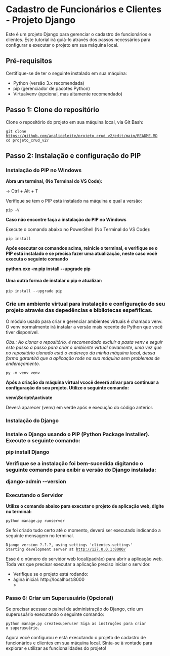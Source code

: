 <h1> Cadastro de Funcionários e Clientes - Projeto Django </h1>

Este é um projeto Django para gerenciar o cadastro de funcionários e clientes. Este tutorial irá guiá-lo através dos
passos necessários para configurar e executar o projeto em sua máquina local.

<h2> Pré-requisitos </h2>

Certifique-se de ter o seguinte instalado em sua máquina:

<ul>
    <li>
        Python (versão 3.x recomendada)
    </li>
    <li>
        pip (gerenciador de pacotes Python)
    </li>
    <li>
        Virtualvenv (opcional, mas altamente recomendado)
    </li>
</ul>

<h2> Passo 1: Clone do repositório </h2>

Clone o repositório do projeto em sua máquina local, via Git Bash:


<code>git clone https://github.com/analiceleite/projeto_crud_v2/edit/main/README.MD
cd projeto_crud_v2/ </code>


<h2>Passo 2: Instalação e configuração do PIP </h2>


<h3> Instalação do PIP no Windows </h3>

<strong>Abra um terminal, (No Terminal do VS Code): </strong>

-> Ctrl + Alt + T

Verifique se tem o PIP está instalado na máquina e qual a versão:

<code>pip -V</code>

<strong>Caso não encontre faça a instalação do PIP no Windows</strong>

Execute o comando abaixo no PowerShell (No Terminal do VS Code):

<code>pip install</code>

<strong>Após executar os comandos acima, reinicie o terminal, e verifique se o PIP está instalado e se precisa fazer uma
    atualização, neste caso você executa o seguinte comando</strong>

<strong>python.exe -m pip install --upgrade pip</strong>

<h4>Uma outra forma de instalar o pip e atualizar:</h4>

<code>pip install --upgrade pip</code>

<h3>Crie um ambiente virtual para instalação e configuração do seu projeto através das depedências e bibliotecas
    espefíficas.</h3>

O módulo usado para criar e gerenciar ambientes virtuais é chamado venv. O venv normalmente irá instalar a versão mais
recente de Python que você tiver disponível.

<i> Obs.: Ao clonar o repositório, é recomendado excluir a pasta venv e seguir este passo a passo para criar o ambiente
    virtual novamente, uma vez que no repositório clonado está o endereço da minha máquina local, dessa forma garantirá
    que a aplicação rode na sua máquina sem problemas de endereçamento. </i>

<code>py -m venv venv</code>

<strong>Após a criação da máquina virtual vcocê deverá ativar para continuar a configuração do seu projeto. Utilize o
    seguinte comando:</strong>

<strong>venv\Scripts\activate</strong>

Deverá aparecer (venv) em verde após e execução do código anterior.

<h3>Instalação do Django<h3>

<strong>Instale o Django usando o PIP (Python Package Installer). Execute o seguinte comando:</strong>

<strong>pip install Django</strong>

<strong>Verifique se a instalação foi bem-sucedida digitando o seguinte comando para exibir a versão do Django
instalada:</strong>

<strong>django-admin --version</strong>

<h3>Executando o Servidor</h3>

<strong>Utilize o comando abaixo para executar o projeto de aplicação web, digite no terminal:</strong>

<code>python manage.py runserver </code>

Se foi criado tudo certo até o momento, deverá ser executado indicando a seguinte mensagem no terminal.

<code>Django version ?.?.?, using settings 'clientes.settings'
Starting development server at http://127.0.0.1:8000/
</code>

Esse é o número do servidor web local(padrão) para abrir a aplicação web. Toda vez que precisar executar a
aplicação preciso iniciar o servidor.

<ul>
    <li>
        Verifique se o projeto está rodando:
    </li>
    <li>
        ágina inicial: http://localhost:8000
    </li>>
</ul>

<h3>Passo 6: Criar um Superusuário (Opcional)</h3>

Se precisar acessar o painel de administração do Django, crie um superusuário executando o seguinte comando:

<code>python manage.py createsuperuser
      Siga as instruções para criar o superusuário.</code>

Agora você configurou e está executando o projeto de cadastro de funcionários e clientes em sua máquina local.
Sinta-se à vontade para explorar e utilizar as funcionalidades do projeto!
